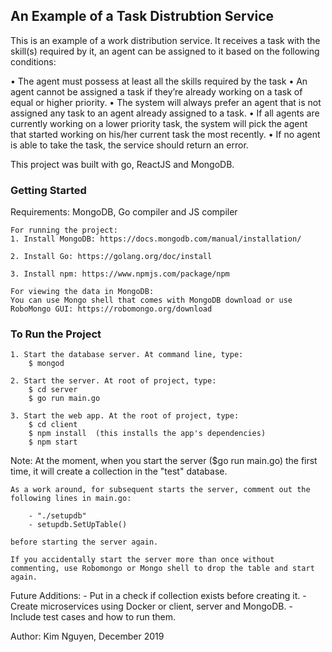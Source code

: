 
## An Example of a Task Distrubtion Service

This is an example of a work distribution service. It receives a task with the skill(s) required by it, an agent can be assigned to it based on the following conditions:

•	The agent must possess at least all the skills required by the task
•	An agent cannot be assigned a task if they’re already working on a task of equal or higher priority.
•	The system will always prefer an agent that is not assigned any task to an agent already assigned to a task.
•	If all agents are currently working on a lower priority task, the system will pick the agent that started working on his/her current task the most recently.
•	If no agent is able to take the task, the service should return an error.

This project was built with go, ReactJS and MongoDB.

### Getting Started

Requirements: MongoDB, Go compiler and JS compiler

    For running the project:
    1. Install MongoDB: https://docs.mongodb.com/manual/installation/

    2. Install Go: https://golang.org/doc/install

    3. Install npm: https://www.npmjs.com/package/npm

    For viewing the data in MongoDB:
    You can use Mongo shell that comes with MongoDB download or use RoboMongo GUI: https://robomongo.org/download


### To Run the Project
    1. Start the database server. At command line, type:
        $ mongod
    
    2. Start the server. At root of project, type:
        $ cd server
        $ go run main.go 
    
    3. Start the web app. At the root of project, type:
        $ cd client
        $ npm install  (this installs the app's dependencies)
        $ npm start

Note:
    At the moment, when you start the server ($go run main.go) the first time, it will create a collection in the "test" database. 

    As a work around, for subsequent starts the server, comment out the following lines in main.go:

        - "./setupdb"
        - setupdb.SetUpTable()

    before starting the server again.

    If you accidentally start the server more than once without commenting, use Robomongo or Mongo shell to drop the table and start again. 

Future Additions:
    - Put in a check if collection exists before creating it.
    - Create microservices using Docker or client, server and MongoDB.
    - Include test cases and how to run them.

Author:
Kim Nguyen, December 2019
